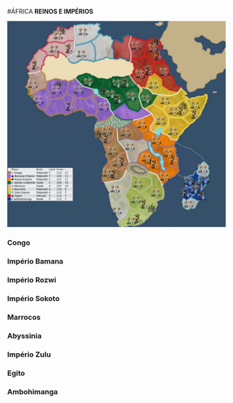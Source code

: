 #ÁFRICA **REINOS E IMPÉRIOS**

![Mapa África](media/img/africa-maps/africa-empires.jpg)

<h3 id="afr-cng">Congo</h3>
<h3 id="afr-bmn">Império Bamana</h3>
<h3 id="afr-rzw">Império Rozwi</h3>
<h3 id="afr-skt">Império Sokoto</h3>
<h3 id="afr-mar">Marrocos</h3>
<h3 id="afr-abs">Abyssinia</h3>
<h3 id="afr-zul">Império Zulu</h3>
<h3 id="afr-egt">Egito</h3>
<h3 id="afr-amb">Ambohimanga</h3>